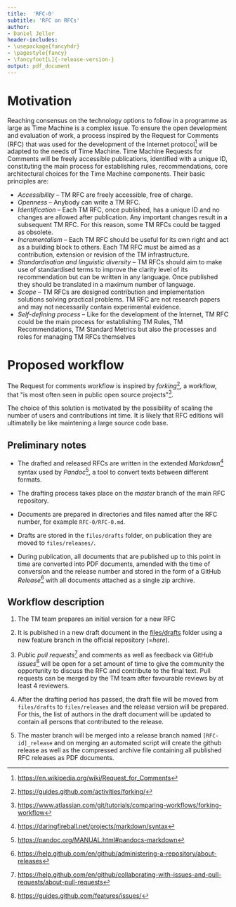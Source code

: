 ```yaml
---
title:  'RFC-0'
subtitle: 'RFC on RFCs'
author:
- Daniel Jeller
header-includes:
- \usepackage{fancyhdr}
- \pagestyle{fancy}
- \fancyfoot[L]{-release-version-}
output: pdf_document
---
```


# Motivation

Reaching consensus on the technology options to follow in a programme as large as Time Machine is a complex issue. To ensure the open development and evaluation of work, a process inspired by the Request for Comments (RFC) that was used for the development of the Internet protocol[^wiki_rfc] will be adapted to the needs of Time Machine. Time Machine Requests for Comments will be freely accessible publications, identified with a unique ID, constituting the main process for establishing rules, recommendations, core architectural choices for the Time Machine components. Their basic principles are:

+ *Accessibility* – TM RFC are freely accessible, free of charge.
+ *Openness* – Anybody can write a TM RFC.
+ *Identification* – Each TM RFC, once published, has a unique ID and no changes are allowed after publication. Any important changes result in a subsequent TM RFC. For this reason, some TM RFCs could be tagged as obsolete.
+ *Incrementalism* – Each TM RFC should be useful for its own right and act as a building block to others. Each TM RFC must be aimed as a contribution, extension or revision of the TM infrastructure.
+ *Standardisation and linguistic diversity* – TM RFCs should aim to make use of standardised terms to improve the clarity level of its recommendation but can be written in any language. Once published they should be translated in a maximum number of language.
+ *Scope* – TM RFCs are designed contribution and implementation solutions solving practical problems. TM RFC are not research papers and may not necessarily contain experimental evidence.
+ *Self-defining process* – Like for the development of the Internet, TM RFC could be the main process for establishing TM Rules, TM Recommendations, TM Standard Metrics but also the processes and roles for managing TM RFCs themselves


# Proposed workflow

The Request for comments workflow is inspired by *forking*[^github_forking], a workflow, that "is most often seen in public open source projects"[^bitbucket_forking].

The choice of this solution is motivated by the possibility of scaling the number of users and contributions int time. It is likely that RFC editions will ultimatelly be like maintening a large source code base. 

## Preliminary notes

+ The drafted and released RFCs are written in the extended *Markdown*[^orig_markdown_syntax] syntax used by *Pandoc*[^pandoc_markdown], a tool to convert texts between different formats.

+ The drafting process takes place on the *master* branch of the main RFC repository.

+ Documents are prepared in directories and files named after the RFC number, for example `RFC-0/RFC-0.md`.

+ Drafts are stored in the `files/drafts` folder, on publication they are moved to `files/releases/`.

+ During publication, all documents that are published up to this point in time are converted into PDF documents, amended with the time of conversion and the release number and stored in the form of a GitHub *Release*[^github_release] with all documents attached as a single zip archive.

## Workflow description

1. The TM team prepares an initial version for a new RFC

2. It is published in a new draft document in the [files/drafts](files/drafts) folder using a new feature branch in the official repository (=*here*).

3. Public *pull requests*[^github_pullrequest] and comments as well as feedback via GitHub *issues*[^github_issues] will be open for a set amount of time to give the community the opportunity to discuss the RFC and contribute to the final text. Pull requests can be merged by the TM team after favourable reviews by at least 4 reviewers.

4. After the drafting period has passed, the draft file will be moved from `files/drafts` to `files/releases` and the release version will be prepared. For this, the list of authors in the draft document will be updated to contain all persons that contributed to the release.

5. The master branch will be merged into a release branch named `[RFC-id]_release` and on merging an automated script will create the github release as well as the compressed archive file containing all published RFC releases as PDF documents.


[^wiki_rfc]: <https://en.wikipedia.org/wiki/Request_for_Comments>
[^github_forking]: <https://guides.github.com/activities/forking/>
[^bitbucket_forking]: <https://www.atlassian.com/git/tutorials/comparing-workflows/forking-workflow>
[^orig_markdown_syntax]: <https://daringfireball.net/projects/markdown/syntax>
[^pandoc_markdown]: <https://pandoc.org/MANUAL.html#pandocs-markdown>
[^github_release]: <https://help.github.com/en/github/administering-a-repository/about-releases>
[^github_pullrequest]: <https://help.github.com/en/github/collaborating-with-issues-and-pull-requests/about-pull-requests>
[^github_issues]: <https://guides.github.com/features/issues/>
